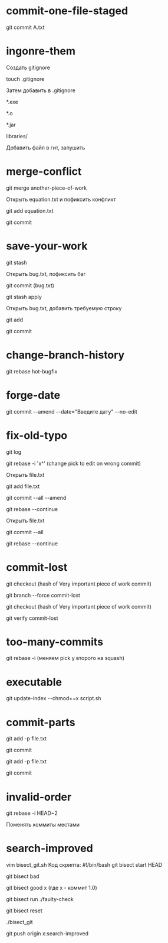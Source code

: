 # commit-one-file-staged

git commit A.txt

# ingonre-them

Создать gitignore

touch .gitignore

Затем добавить в .gitignore

*.exe

*.o

*.jar

libraries/

Добавить файл в гит, запушить

# merge-conflict

git merge another-piece-of-work

Открыть equation.txt и пофиксить конфликт

git add equation.txt

git commit

# save-your-work

git stash

Открыть bug.txt, пофиксить баг

git commit (bug.txt)

git stash apply

Открыть bug.txt, добавить требуемую строку

git add

git commit

# change-branch-history

git rebase hot-bugfix

# forge-date

git commit --amend --date="Введите дату" --no-edit

# fix-old-typo

git log

git rebase -i 'x^' (change pick to edit on wrong commit)

Открыть file.txt

git add file.txt

git commit --all --amend

git rebase --continue

Открыть file.txt

git commit --all

git rebase --continue

# commit-lost

git checkout (hash of Very important piece of work commit)

git branch --force commit-lost

git checkout (hash of Very important piece of work commit)

git verify commit-lost

# too-many-commits

git rebase -i (меняем pick у второго на squash)

# executable

git update-index --chmod+=x script.sh

# commit-parts

git add -p file.txt

git commit

git add -p file.txt

git commit

# invalid-order

git rebase -i HEAD~2

Поменять коммиты местами

# search-improved

vim bisect_git.sh
Код скрипта:
#!/bin/bash
git bisect start HEAD

git bisect bad

git bisect good x (где x - коммит 1.0)

git bisect run ./faulty-check

git bisect reset

./bisect_git

git push origin x:search-improved

